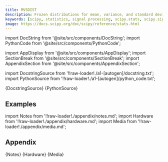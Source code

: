 ```yaml
---
title: MVSDIST
description: Frozen distributions for mean, variance, and standard deviation of data.
keywords: [scipy, statistics, signal processing, scipy.stats, scipy.signal, scipy.stats.mvsdist]
image: https://docs.scipy.org/doc/scipy/reference/stats.html
---
```


[//]: # (Custom component imports)

import DocString from '@site/src/components/DocString';
import PythonCode from '@site/src/components/PythonCode';

import AppDisplay from '@site/src/components/AppDisplay';
import SectionBreak from '@site/src/components/SectionBreak';
import AppendixSection from '@site/src/components/AppendixSection';

[//]: # (Docstring)

import DocstringSource from '!!raw-loader!./a1-[autogen]/docstring.txt';
import PythonSource from '!!raw-loader!./a1-[autogen]/python_code.txt';


<DocString>{DocstringSource}</DocString>
<PythonCode GLink='SCIPY/stats/MVSDIST/MVSDIST.py'>{PythonSource}</PythonCode>


<SectionBreak />

    

[//]: # (Examples)

## Examples

<AppDisplay 
  GLink='SCIPY/stats/MVSDIST'
  nodeLabel='MVSDIST'>
</AppDisplay>

<SectionBreak />

    

[//]: # (Appendix)

import Notes from '!!raw-loader!./appendix/notes.md';
import Hardware from '!!raw-loader!./appendix/hardware.md';
import Media from '!!raw-loader!./appendix/media.md';

## Appendix

<AppendixSection index={0} folderPath='nodes/SCIPY/stats/MVSDIST/appendix/'>{Notes}</AppendixSection>
<AppendixSection index={1} folderPath='nodes/SCIPY/stats/MVSDIST/appendix/'>{Hardware}</AppendixSection>
<AppendixSection index={2} folderPath='nodes/SCIPY/stats/MVSDIST/appendix/'>{Media}</AppendixSection>


